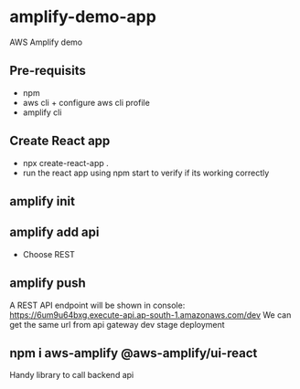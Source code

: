 # amplify-demo-app
AWS Amplify demo

## Pre-requisits
- npm
- aws cli + configure aws cli profile
- amplify cli

## Create React app
- npx create-react-app .
- run the react app using npm start to verify if its working correctly

## amplify init


## amplify add api
- Choose REST

## amplify push
A REST API endpoint will be shown in console: https://6um9u64bxg.execute-api.ap-south-1.amazonaws.com/dev
We can get the same url from api gateway dev stage deployment

## npm i aws-amplify @aws-amplify/ui-react
Handy library to call backend api